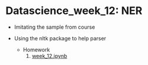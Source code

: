 # Datascience_week_12: NER
    
- Imitating the sample from course
- Using the nltk package to help parser


  - Homework   
     1. [week_12.ipynb](https://github.com/yitingpeng/datascience/blob/master/week_12/week_12.ipynb)
 
